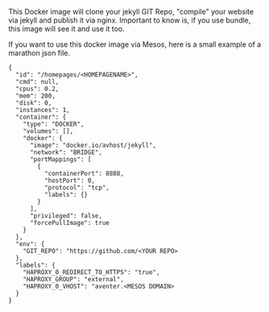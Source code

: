This Docker image will clone your jekyll GIT Repo, "compile" your website via jekyll and publish it via nginx. Important to know is, if you use bundle, this image will see it and use it too.

If you want to use this docker image via Mesos, here is a small example of a marathon json file.
```
{
  "id": "/homepages/<HOMEPAGENAME>",
  "cmd": null,
  "cpus": 0.2,
  "mem": 200,
  "disk": 0,
  "instances": 1,
  "container": {
    "type": "DOCKER",
    "volumes": [],
    "docker": {
      "image": "docker.io/avhost/jekyll",
      "network": "BRIDGE",
      "portMappings": [
        {
          "containerPort": 8888,
          "hostPort": 0,
          "protocol": "tcp",
          "labels": {}
        }
      ],
      "privileged": false,
      "forcePullImage": true
    }
  },
  "env": {
    "GIT_REPO": "https://github.com/<YOUR REPO>
  },
  "labels": {
    "HAPROXY_0_REDIRECT_TO_HTTPS": "true",
    "HAPROXY_GROUP": "external",
    "HAPROXY_0_VHOST": "aventer.<MESOS DOMAIN>
  }
}
```

